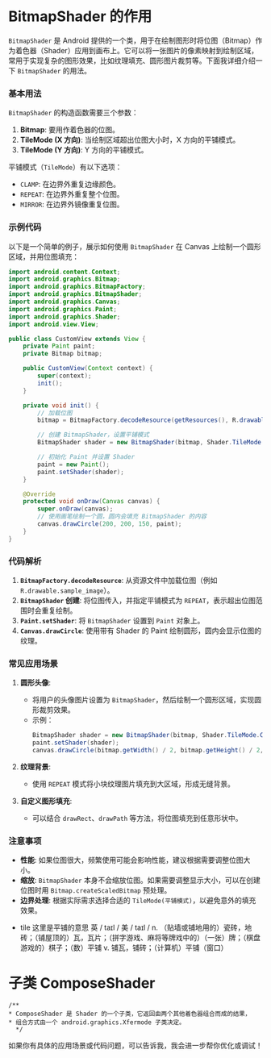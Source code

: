 # BitmapShader 的作用

`BitmapShader` 是 Android
提供的一个类，用于在绘制图形时将位图（Bitmap）作为着色器（Shader）应用到画布上。它可以将一张图片的像素映射到绘制区域，常用于实现复杂的图形效果，比如纹理填充、圆形图片裁剪等。下面我详细介绍一下 `BitmapShader`
的用法。

### 基本用法

`BitmapShader` 的构造函数需要三个参数：

1. **Bitmap**: 要用作着色器的位图。
2. **TileMode (X 方向)**: 当绘制区域超出位图大小时，X 方向的平铺模式。
3. **TileMode (Y 方向)**: Y 方向的平铺模式。

平铺模式（`TileMode`）有以下选项：

- `CLAMP`: 在边界外重复边缘颜色。
- `REPEAT`: 在边界外重复整个位图。
- `MIRROR`: 在边界外镜像重复位图。

### 示例代码

以下是一个简单的例子，展示如何使用 `BitmapShader` 在 Canvas 上绘制一个圆形区域，并用位图填充：

```java
import android.content.Context;
import android.graphics.Bitmap;
import android.graphics.BitmapFactory;
import android.graphics.BitmapShader;
import android.graphics.Canvas;
import android.graphics.Paint;
import android.graphics.Shader;
import android.view.View;

public class CustomView extends View {
    private Paint paint;
    private Bitmap bitmap;

    public CustomView(Context context) {
        super(context);
        init();
    }

    private void init() {
        // 加载位图
        bitmap = BitmapFactory.decodeResource(getResources(), R.drawable.sample_image);

        // 创建 BitmapShader，设置平铺模式
        BitmapShader shader = new BitmapShader(bitmap, Shader.TileMode.REPEAT, Shader.TileMode.REPEAT);

        // 初始化 Paint 并设置 Shader
        paint = new Paint();
        paint.setShader(shader);
    }

    @Override
    protected void onDraw(Canvas canvas) {
        super.onDraw(canvas);
        // 使用画笔绘制一个圆，圆内会填充 BitmapShader 的内容
        canvas.drawCircle(200, 200, 150, paint);
    }
}
```

### 代码解析

1. **`BitmapFactory.decodeResource`**: 从资源文件中加载位图（例如 `R.drawable.sample_image`）。
2. **`BitmapShader` 创建**: 将位图传入，并指定平铺模式为 `REPEAT`，表示超出位图范围时会重复绘制。
3. **`Paint.setShader`**: 将 `BitmapShader` 设置到 `Paint` 对象上。
4. **`Canvas.drawCircle`**: 使用带有 Shader 的 Paint 绘制圆形，圆内会显示位图的纹理。

### 常见应用场景

1. **圆形头像**:
    - 将用户的头像图片设置为 `BitmapShader`，然后绘制一个圆形区域，实现圆形裁剪效果。
    - 示例：
      ```java
      BitmapShader shader = new BitmapShader(bitmap, Shader.TileMode.CLAMP, Shader.TileMode.CLAMP);
      paint.setShader(shader);
      canvas.drawCircle(bitmap.getWidth() / 2, bitmap.getHeight() / 2, bitmap.getWidth() / 2, paint);
      ```

2. **纹理背景**:
    - 使用 `REPEAT` 模式将小块纹理图片填充到大区域，形成无缝背景。

3. **自定义图形填充**:
    - 可以结合 `drawRect`、`drawPath` 等方法，将位图填充到任意形状中。

### 注意事项

- **性能**: 如果位图很大，频繁使用可能会影响性能，建议根据需要调整位图大小。
- **缩放**: `BitmapShader`
  本身不会缩放位图。如果需要调整显示大小，可以在创建位图时用 `Bitmap.createScaledBitmap` 预处理。
- **边界处理**: 根据实际需求选择合适的 `TileMode(平铺模式)`，以避免意外的填充效果。


* tile 这里是平铺的意思
  英 / taɪl /
  美 / taɪl /
  n. （贴墙或铺地用的）瓷砖，地砖；（铺屋顶的）瓦，瓦片；（拼字游戏、麻将等牌戏中的）（一张）牌；（棋盘游戏的）棋子；（数）平铺
  v. 铺瓦，铺砖；（计算机）平铺（窗口）

# 子类 ComposeShader

```
/**
* ComposeShader 是 Shader 的一个子类，它返回由两个其他着色器组合而成的结果，
* 组合方式由一个 android.graphics.Xfermode 子类决定。
  */
 ```

如果你有具体的应用场景或代码问题，可以告诉我，我会进一步帮你优化或调试！